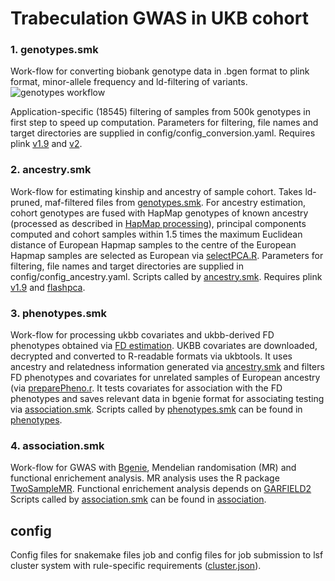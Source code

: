 # Trabeculation GWAS in UKB cohort

### 1. genotypes.smk
Work-flow for converting biobank genotype data in .bgen format to plink format,
minor-allele frequency and ld-filtering of variants.
![genotypes workflow](https://github.com/ImperialCollegeLondon/fractalgenetics/tree/master/UK-Biobank/dag/genotypes_dag.png)

Application-specific (18545) filtering of samples from 500k genotypes in first
step to speed up computation. Parameters for filtering, file names and target
directories are supplied in config/config_conversion.yaml.
Requires plink [v1.9](https://www.cog-genomics.org/plink2) and
[v2](https://www.cog-genomics.org/plink/2.0/).

### 2. ancestry.smk
Work-flow for estimating kinship and ancestry of sample cohort. Takes ld-pruned, maf-filtered files from [genotypes.smk](UK-Biobank/genotypes.smk).
For ancestry estimation, cohort genotypes are fused with HapMap genotypes of known ancestry (processed as described in [HapMap processing](https://www.ncbi.nlm.nih.gov/pubmed/21085122)),
principal components computed and cohort samples within 1.5 times the maximum Euclidean distance of European Hapmap samples
to the centre of the European Hapmap samples are selected as European via [selectPCA.R](UK-Biobank/ancestry/selectPCA.R).
Parameters for filtering, file names and target directories are supplied in config/config_ancestry.yaml. Scripts called by [ancestry.smk](UK-Biobank/ancestry).
Requires plink [v1.9](https://www.cog-genomics.org/plink2) and [flashpca](https://github.com/gabraham/flashpca).

### 3. phenotypes.smk
Work-flow for processing ukbb covariates and ukbb-derived FD phenotypes obtained via [FD estimation](automated-fractal-analysis).
UKBB covariates are downloaded, decrypted and converted to R-readable formats via ukbtools. It uses ancestry and relatedness information generated via [ancestry.smk](https://github.com/HannahVMeyer/ukbb-fd/ancestry.smk) 
and filters FD phenotypes and covariates for unrelated samples of European ancestry (via [preparePheno.r](UK-Biobank/phenotypes/preparePheno.r). It tests covariates
for association with the FD phenotypes and saves relevant data in bgenie format for associating testing via [association.smk](UK-Biobank/association.smk).
Scripts called by [phenotypes.smk](UK-Biobank/phenotypes.smk) can be found in [phenotypes](UK-Biobank/phenotypes).

### 4. association.smk
Work-flow for GWAS with [Bgenie](https://jmarchini.org/bgenie/), Mendelian randomisation (MR) and functional enrichement analysis. MR analysis uses the R package [TwoSampleMR](https://github.com/MRCIEU/TwoSampleMR).
Functional enrichement analysis depends on [GARFIELD2](https://www.ebi.ac.uk/birney-srv/GARFIELD)
Scripts called by [association.smk](UK-Biobank/association.smk) can be found in [association](UK-Biobank/association).

## config
Config files for snakemake files job and config files for job submission to lsf cluster system with rule-specific requirements ([cluster.json](UK-Biobank/config/cluster.json)).


